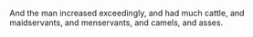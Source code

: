 And the man increased exceedingly, and had much cattle, and maidservants, and menservants, and camels, and asses.
